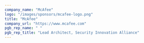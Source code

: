 ```yaml
---
company_name: "McAfee"
logo: "/images/sponsors/mcafee-logo.png"
title: "McAfee"
company_url: "https://www.mcafee.com"
pgb_rep_name: " "
pgb_rep_title: "Lead Architect, Security Innovation Alliance"
---
```

